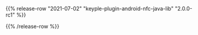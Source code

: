{{% release-row "2021-07-02" "keyple-plugin-android-nfc-java-lib" "2.0.0-rc1" %}} 

{{% /release-row %}}
